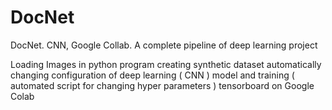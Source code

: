 # DocNet
DocNet. CNN, Google Collab.
A complete pipeline of deep learning project

Loading Images in python program
creating synthetic dataset
automatically changing configuration of deep learning ( CNN ) model and training ( automated script for changing hyper parameters )
tensorboard on Google Colab
